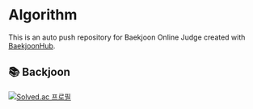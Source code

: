 # Algorithm
This is an auto push repository for Baekjoon Online Judge created with [BaekjoonHub](https://github.com/BaekjoonHub/BaekjoonHub).
## 📚 Backjoon  
[![Solved.ac 프로필](http://mazassumnida.wtf/api/v2/generate_badge?boj=doup2001)](https://solved.ac/eramthgin_my)
